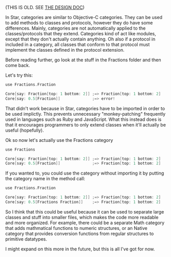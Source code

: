 (THIS IS OLD. SEE [THE DESIGN DOC](../../design/categories.md))

In Star, categories are similar to Objective-C categories.
They can be used to add methods to classes and protocols, however they do have some differences.
Mainly, categories are not automatically applied to the classes/protocols that they extend.
Categories kind of act like modules, except that they don't actually contain anything.
Oh also if a protocol in included in a category, all classes that conform to that protocol must implement the classes defined in the protocol extension.

Before reading further, go look at the stuff in the Fractions folder and then come back.

Let's try this:
```scala
use Fractions.Fraction

Core[say: Fraction[top: 1 bottom: 2]] ;=> Fraction[top: 1 bottom: 2]
Core[say: 0.5[Fraction]]              ;=> error!
```

That didn't work because in Star, categories have to be imported in order to be used implictly.
This prevents unnecessary "monkey-patching" frequently used in languages such as Ruby and JavaScript.
What this instead does is that it encourages programmers to only extend classes when it'll actually be useful (hopefully).

Ok so now let's actually use the Fractions category
```scala
use Fractions

Core[say: Fraction[top: 1 bottom: 2]] ;=> Fraction[top: 1 bottom: 2]
Core[say: 0.5[Fraction]]              ;=> Fraction[top: 1 bottom: 2]
```

If you wanted to, you could use the category without importing it by putting the category name in the method call:
```scala
use Fractions.Fraction

Core[say: Fraction[top: 1 bottom: 2]] ;=> Fraction[top: 1 bottom: 2]
Core[say: 0.5[Fractions Fraction]]    ;=> Fraction[top: 1 bottom: 2]
```

So I think that this could be useful because it can be used to separate large classes and stuff into smaller files, which makes the code more readable and more organized.
For example, there could be a separate Math category that adds mathmatical functions to numeric structures, or an Native category that provides conversion functions from regular structures to primitive datatypes.

I might expand on this more in the future, but this is all I've got for now.
